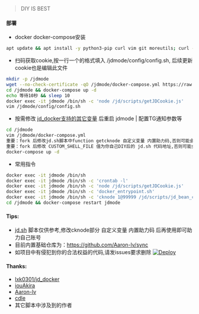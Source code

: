 > DIY IS BEST
  
#### 部署
* docker docker-compose安装
```bash
apt update && apt install -y python3-pip curl vim git moreutils; curl -sSL get.docker.com | sh; pip3 install --upgrade pip; pip install docker-compose
```
* 扫码获取cookie,按一行一个的格式填入 /jdmode/config/config.sh, 后续更新cookie也是编辑此文件
```bash
mkdir -p /jdmode
wget --no-check-certificate -qO /jdmode/docker-compose.yml https://raw.githubusercontent.com/tdcnull/jdmode/main/docker-compose.yml
cd /jdmode && docker-compose up -d
echo 等待10秒 && sleep 10
docker exec -it jdmode /bin/sh -c 'node /jd/scripts/getJDCookie.js'
vim /jdmode/config/config.sh
```
* 按需修改 [jd_docker支持的其它变量](https://github.com/Aaron-lv/sync/blob/jd_scripts/githubAction.md) 后重启 jdmode | 配置TG通知参数等
```bash
cd /jdmode
vim /jdmode/docker-compose.yml
重要：fork 后修改jd.sh脚本中function getcknode 自定义变量 内置助力码,否则可能会助力到我和内置基础仓库的作者
重要：fork 后修改 CUSTOM_SHELL_FILE 值为你自己DIY后的 jd.sh 代码地址,否则可能会助力到我和内置基础仓库的作者
docker-compose up -d
```
* 常用指令
```bash
docker exec -it jdmode /bin/sh
docker exec -it jdmode /bin/sh -c 'crontab -l'
docker exec -it jdmode /bin/sh -c 'node /jd/scripts/getJDCookie.js'
docker exec -it jdmode /bin/sh -c 'docker_entrypoint.sh'
docker exec -it jdmode /bin/sh -c 'cknode 1@99999 /jd/scripts/jd_bean_change.js'
cd /jdmode && docker-compose restart jdmode
```
  
#### Tips:
* [jd.sh](https://github.com/tdcnull/jdmode/blob/main/jd.sh) 脚本仅供参考,修改cknode部分 自定义变量 内置助力码 后再使用即可助力自己账号
* 目前内置基础仓库为：https://github.com/Aaron-lv/sync
* 如项目中有侵犯到你的合法权益的代码,请发issues要求删除  [![Deploy](https://www.herokucdn.com/deploy/button.png)](https://dashboard.heroku.com/new?template=https://github.com/secpluser/jdmode)  
  
#### Thanks:
* [lxk0301/jd_docker](https://gitee.com/lxk0301/jd_docker)
* [iouAkira](https://github.com/iouAkira/someDockerfile/tree/master/dd_scripts)
* [Aaron-lv](https://github.com/Aaron-lv/sync)
* [cdle](https://github.com/cdle/carry)
* 其它脚本中涉及到的作者

